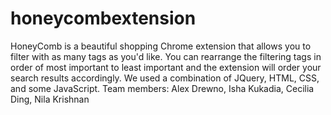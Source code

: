 # honeycombextension
HoneyComb is a beautiful shopping Chrome extension that allows you to filter with as many tags as you'd like. You can rearrange the filtering tags in order of most important to least important and the extension will order your search results accordingly. We used a combination of JQuery, HTML, CSS, and some JavaScript. 
Team members: Alex Drewno, Isha Kukadia, Cecilia Ding, Nila Krishnan
